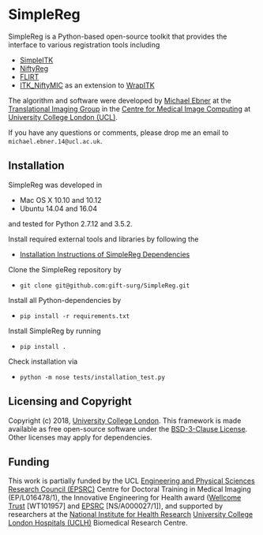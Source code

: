 # SimpleReg 

SimpleReg is a Python-based open-source toolkit that provides the interface to various registration tools including

* [SimpleITK][simpleitk]
* [NiftyReg][niftyreg]
* [FLIRT][fsl]
* [ITK_NiftyMIC][itkniftymic] as an extension to [WrapITK][wrapitk]

The algorithm and software were developed by [Michael Ebner][mebner] at the [Translational Imaging Group][tig] in the [Centre for Medical Image Computing][cmic] at [University College London (UCL)][ucl].

If you have any questions or comments, please drop me an email to `michael.ebner.14@ucl.ac.uk`.

## Installation

SimpleReg was developed in

* Mac OS X 10.10 and 10.12
* Ubuntu 14.04 and 16.04

and tested for Python 2.7.12 and 3.5.2.

Install required external tools and libraries by following the
* [Installation Instructions of SimpleReg Dependencies][simplereg-dependencies]

Clone the SimpleReg repository by
* `git clone git@github.com:gift-surg/SimpleReg.git` 

Install all Python-dependencies by 
* `pip install -r requirements.txt`

Install SimpleReg by running
* `pip install .`

Check installation via
* `python -m nose tests/installation_test.py`

## Licensing and Copyright
Copyright (c) 2018, [University College London][ucl].
This framework is made available as free open-source software under the [BSD-3-Clause License][bsd]. Other licenses may apply for dependencies.

## Funding
This work is partially funded by the UCL [Engineering and Physical Sciences Research Council (EPSRC)][epsrc] Centre for Doctoral Training in Medical Imaging (EP/L016478/1), the Innovative Engineering for Health award ([Wellcome Trust][wellcometrust] [WT101957] and [EPSRC][epsrc] [NS/A000027/1]), and supported by researchers at the [National Institute for Health Research][nihr] [University College London Hospitals (UCLH)][uclh] Biomedical Research Centre.

[citation]: https://www.sciencedirect.com/science/article/pii/S1053811917308042
[mebner]: https://www.linkedin.com/in/ebnermichael
[tig]: http://cmictig.cs.ucl.ac.uk
[bsd]: https://opensource.org/licenses/BSD-3-Clause
[giftsurg]: http://www.gift-surg.ac.uk
[cmic]: http://cmic.cs.ucl.ac.uk
[guarantors]: https://guarantorsofbrain.org/
[ucl]: http://www.ucl.ac.uk
[uclh]: http://www.uclh.nhs.uk
[epsrc]: http://www.epsrc.ac.uk
[wellcometrust]: http://www.wellcome.ac.uk
[mssociety]: https://www.mssociety.org.uk/
[nihr]: http://www.nihr.ac.uk/research
[itkniftymic]: https://github.com/gift-surg/ITK_NiftyMIC/wikis/home
[niftymic-install]: https://github.com/gift-surg/NiftyMIC/wikis/niftymic-installation
[nsol]: https://github.com/gift-surg/NSoL
[simplereg]: https://github.com/gift-surg/SimpleReg
[simplereg-dependencies]: https://github.com/gift-surg/SimpleReg/wikis/simplereg-dependencies
[pysitk]: https://github.com/gift-surg/PySiTK
[wrapitk]: https://itk.org/Wiki/ITK/WrapITK_Status
[niftyreg]: https://github.com/KCL-BMEIS/niftyreg/wiki
[fsl]: https://fsl.fmrib.ox.ac.uk/fsl/fslwiki/
[simpleitk]: http://www.simpleitk.org/
